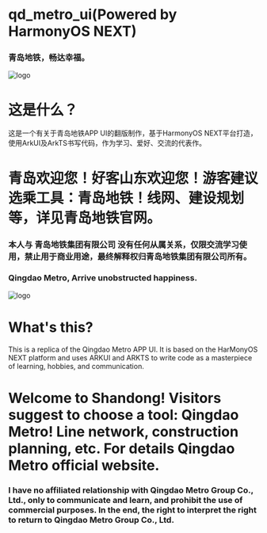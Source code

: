 # qd_metro_ui(Powered by HarmonyOS NEXT)

### 青岛地铁，畅达幸福。
![logo](https://github.com/DaZiDian/qd_metro_ui/assets/113085496/e47c89e2-df3c-47ca-9b31-a9039a18bf03)

# 这是什么？
这是一个有关于青岛地铁APP UI的翻版制作，基于HarmonyOS NEXT平台打造，使用ArkUI及ArkTS书写代码，作为学习、爱好、交流的代表作。
# 青岛欢迎您！好客山东欢迎您！游客建议选乘工具：青岛地铁！线网、建设规划等，详见青岛地铁官网。

### 本人与 青岛地铁集团有限公司 没有任何从属关系，仅限交流学习使用，禁止用于商业用途，最终解释权归青岛地铁集团有限公司所有。

### Qingdao Metro, Arrive unobstructed happiness.
![logo](https://github.com/DaZiDian/qd_metro_ui/assets/113085496/e47c89e2-df3c-47ca-9b31-a9039a18bf03)

# What's this?
This is a replica of the Qingdao Metro APP UI. It is based on the HarMonyOS NEXT platform and uses ARKUI and ARKTS to write code as a masterpiece of learning, hobbies, and communication.
# Welcome to Shandong! Visitors suggest to choose a tool: Qingdao Metro! Line network, construction planning, etc. For details Qingdao Metro official website.

### I have no affiliated relationship with Qingdao Metro Group Co., Ltd., only to communicate and learn, and prohibit the use of commercial purposes. In the end, the right to interpret the right to return to Qingdao Metro Group Co., Ltd.
